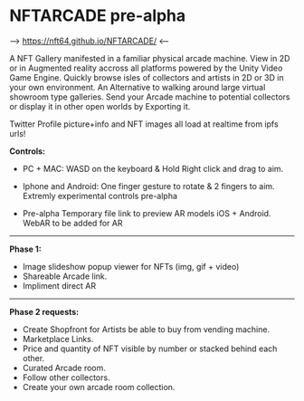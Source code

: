 # NFTARCADE  pre-alpha
--> https://nft64.github.io/NFTARCADE/  <--

A NFT Gallery manifested in a familiar physical arcade machine.
View in 2D or in Augmented reality accross all platforms powered by the Unity Video Game Engine.
Quickly browse isles of collectors and artists in 2D or 3D in your own environment.  An Alternative to walking around large virtual showroom type galleries.  Send your Arcade machine to potential collectors or display it in other open worlds by Exporting it.

Twitter Profile picture+info and NFT images all load at realtime from ipfs urls!

**Controls:** 
* PC + MAC:  WASD on the keyboard & Hold Right click and drag to aim.
* Iphone and Android: One finger gesture to rotate & 2 fingers to aim. Extremly experimental controls pre-alpha

* Pre-alpha Temporary file link to preview AR models iOS + Android. WebAR to be added for AR

---------------
**Phase 1:**  
* Image slideshow popup viewer for NFTs  (img, gif + video)
* Shareable Arcade link.
* Impliment direct AR

---------------
**Phase 2 requests:**
* Create Shopfront for Artists be able to buy from vending machine. 
* Marketplace Links.
* Price and quantity of NFT visible by number or stacked behind each other.
* Curated Arcade room.
* Follow other collectors.
* Create your own arcade room collection.
